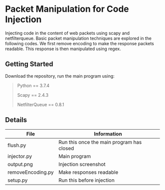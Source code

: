 # Packet Manipulation for Code Injection
Injecting code in the content of web packets using scapy and netfilterqueue. Basic packet manipulation techniques are explored in the following codes. We first remove encoding to make the response packets readable. This response is then manipulated using regex. 
## Getting Started
Download the repository, run the main program using:
> Python == 3.7.4
>
> Scapy == 2.4.3
>
> NetfilterQueue == 0.8.1
>
## Details
| File | Information |
|-------|------------|
| flush.py  | Run this once the main program has closed | 
| injector.py  | Main program  | 
| output.png  | Injection screenshot | 
| removeEncoding.py  | Make responses readable | 
| setup.py  | Run this before injection | 
